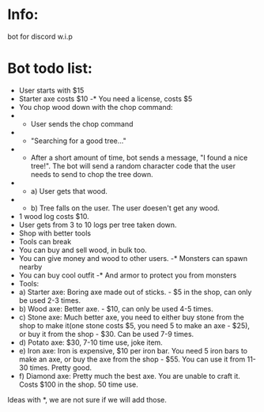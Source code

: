 # Info:
bot for discord w.i.p
# Bot todo list:
- User starts with $15 
- Starter axe costs $10
-* You need a license, costs $5
- You chop wood down with the chop command:
- - User sends the chop command
- - "Searching for a good tree..."
- - After a short amount of time, bot sends a message, "I found a nice tree!". The bot will send a random character code that the user needs to send to chop the tree down.
- - a) User gets that wood. 
- - b) Tree falls on the user. The user doesen't get any wood.
- 1 wood log costs $10. 
- User gets from 3 to 10 logs per tree taken down.
- Shop with better tools
- Tools can break
- You can buy and sell wood, in bulk too.
- You can give money and wood to other users.
-* Monsters can spawn nearby
- You can buy cool outfit
-* And armor to protect you from monsters
- Tools:
- a) Starter axe: Boring axe made out of sticks. - $5 in the shop, can only be used 2-3 times.
- b) Wood axe: Better axe. - $10, can only be used 4-5 times.
- c) Stone axe: Much better axe, you need to either buy stone from the shop to make it(one stone costs $5, you need 5 to make an axe - $25), or buy it from the shop - $30. Can be used 7-9 times.
- d) Potato axe: $30, 7-10 time use, joke item.
- e) Iron axe: Iron is expensive, $10 per iron bar. You need 5 iron bars to make an axe, or buy the axe from the shop - $55. You can use it from 11-30 times. Pretty good.
- f) Diamond axe: Pretty much the best axe. You are unable to craft it. Costs $100 in the shop. 50 time use.

Ideas with *, we are not sure if we will add those.
